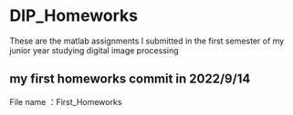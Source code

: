 # DIP_Homeworks
These are the matlab assignments I submitted in the first semester of my junior year studying digital image processing

## my first homeworks commit in 2022/9/14
File name ：First_Homeworks
